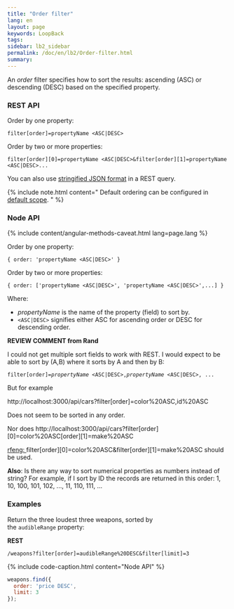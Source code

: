 ```yaml
---
title: "Order filter"
lang: en
layout: page
keywords: LoopBack
tags:
sidebar: lb2_sidebar
permalink: /doc/en/lb2/Order-filter.html
summary:
---
```


An _order_ filter specifies how to sort the results: ascending (ASC) or descending (DESC) based on the specified property.

### REST API

Order by one property: 

`filter[order]=propertyName <ASC|DESC>`

Order by two or more properties:

`filter[order][0]=propertyName <ASC|DESC>&filter[order][1]=propertyName <ASC|DESC>...`

You can also use [stringified JSON format](Querying-data.html#using-stringified-json-in-rest-queries) in a REST query.

{% include note.html content="
Default ordering can be configured in [default scope](Model-definition-JSON-file.html#default-scope).
" %}

### Node API

{% include content/angular-methods-caveat.html lang=page.lang %}

Order by one property:

`{ order: 'propertyName <ASC|DESC>' }`

Order by two or more properties:

`{ order: ['propertyName <ASC|DESC>', 'propertyName <ASC|DESC>',...] }`

Where:

* _propertyName_ is the name of the property (field) to sort by. 
* `<ASC|DESC>` signifies either ASC for ascending order or DESC for descending order.

<div class="sl-hidden"><strong>REVIEW COMMENT from Rand</strong><br>
  <p>I could not get multiple sort fields to work with REST. I would expect to be able to sort by (A,B) where it sorts by A and then by B:</p>
  <p><code>filter[order]=<em>propertyName</em> &lt;ASC|DESC&gt;,<em>propertyName</em> &lt;ASC|DESC&gt;, ...</code></p>
  <p>But for example</p>
  <p><a rel="nofollow">http://localhost:3000/api/cars?filter[order]=color%20ASC,id%20ASC</a></p>
  <p>Does not seem to be sorted in any order.</p>
  <p>Nor does <a rel="nofollow">http://localhost:3000/api/cars?filter[order][0]=color%20ASC[order][1]=make%20ASC</a></p>
  <p><u>rfeng: </u>filter[order][0]=color%20ASC&amp;filter[order][1]=make%20ASC should be used.</p>
  <p><strong>Also</strong>: Is there any way to sort numerical properties as numbers instead of string? For example, if I sort by ID the records are returned in this order: 1, 10, 100, 101, 102, ..., 11, 110, 111, ...</p>
</div>

### Examples

Return the three loudest three weapons, sorted by the `audibleRange` property:

**REST**

`/weapons?filter[order]=audibleRange%20DESC&filter[limit]=3`

{% include code-caption.html content="Node API" %}
```javascript
weapons.find({
  order: 'price DESC',
  limit: 3
});
```
